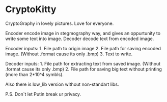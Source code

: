 # CryptoKitty
CryptoGraphy in lovely pictures. Love for everyone.

Encoder encode image in stegmography way, and gives an oppurtunity to write some text into image. Decoder decode text from encoded image.

Encoder inputs: 1. File path to origin image 2. File path for saving encoded image. (Without .format cause its only .bmp) 3. Text to write.

Decoder inputs: 1. File path for extracting text from saved image. (Without .format cause its only .bmp) 2. File path for saving big text without printing (more than 2*10^4 symbls).

Also there is low_lib version without non-standart libs.

P.S. Don`t let Putin break ur privacy.
